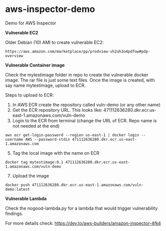 # aws-inspector-demo
Demo for AWS Inspector

**Vulnerable EC2**

Older Debian (10) AMI to create vulnerable EC2:
```
https://aws.amazon.com/marketplace/pp/prodview-vh2uh3o4pdfow#pdp-overview
```

**Vulnerable Container image**

Check the mytestimage folder in repo to create the vulnerable docker image. The rar file is just some text files. Once the image is created, with say name mytestimage, upload to ECR. 

Steps to upload to ECR:
1. In AWS ECR create the repository called vuln-demo (or any other name)
2. Get the ECR repository URL. This looks like: 471112636280.dkr.ecr.us-east-1.amazonaws.com/vuln-demo
3. Login to the ECR from terminal (change the URL of ECR. Repo name is not needed at the end)
```
aws ecr get-login-password --region us-east-1 | docker login --username AWS --password-stdin 471112636280.dkr.ecr.us-east-1.amazonaws.com
```
5. Tag the local image with the name on ECR
```
docker tag mytestimage:0.1 471112636280.dkr.ecr.us-east-1.amazonaws.com/vuln-demo 
```
7. Upload the image
```
docker push 471112636280.dkr.ecr.us-east-1.amazonaws.com/vuln-demo:latest
```
   
**Vulnerable Lambda**

Check the nogood-lambda.py for a lambda that would trigger vulnerability findings. 

For more details check: https://dev.to/aws-builders/amazon-inspector-4fk4
